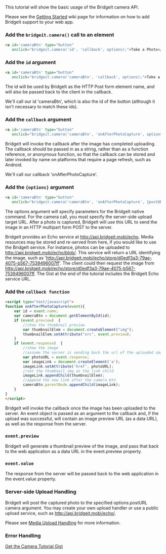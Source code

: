 This tutorial will show the basic usage of the BridgeIt camera API.

Please see the [Getting Started](https://github.com/bridgeit/bridgeit.js/wiki/Getting-Started) wiki page for information on how to add BridgeIt support to your web app.

### Add the `bridgeit.camera()` call to an element
```html
<a id='cameraBtn' type="button" 
   onclick="bridgeit.camera('id', 'callback', options);">Take a Photo</a>
```

### Add the `id` argument
```html
<a id='cameraBtn' type="button" 
   onclick="bridgeit.camera('cameraBtn', 'callback', options);">Take a Photo</a>
```
The id will be used by BridgeIt as the HTTP Post form element name, and will also be passed back to the client in the callback. 

We'll call our id 'cameraBtn', which is also the id of the button (although it isn't necessary to match these ids).

### Add the `callback` argument
```html
<a id='cameraBtn' type="button" 
   onclick="bridgeit.camera('cameraBtn', 'onAfterPhotoCapture', options);">Take a Photo</a>
```
BridgeIt will invoke the callback after the image has completed uploading. The callback should be passed in as a string, rather than as a function reference, or anonymous function, so that the callback can be stored and later invoked by name on platforms that require a page refresh, such as Android. 

We'll call our callback 'onAfterPhotoCapture'.

### Add the `{options}` argument
```html
<a id='cameraBtn' type="button" 
   onclick="bridgeit.camera('cameraBtn', 'onAfterPhotoCapture', {postURL:'/upload'});">Take a Photo</a>
```
The options argument will specify parameters for the BridgeIt native command. For the camera call, you must specify the server-side upload target URL. After a photo is captured, BridgeIt will use this URL to send the image in an HTTP multipart form POST to the server. 

BridgeIt provides an Echo service at http://api.bridgeit.mobi/echo. Media resources may be stored and re-served from here, if you would like to use the BridgeIt service. For instance, photos can be uploaded to http://api.bridgeit.mobi/echo/blob/. This service will return a URL identifying the image, such as 'http://api.bridgeit.mobi/echo/store/d0edf3a3-79ae-4075-b567-7539496007ff'. The client could then request the image from http://api.bridgeit.mobi/echo/store/d0edf3a3-79ae-4075-b567-7539496007ff. The Gist at the end of the tutorial includes the BridgeIt Echo service URL.

### Add the `callback function`
```html
<script type="text/javascript">
function onAfterPhotoCapture(event){
    var id = event.name;
    var cameraBtn = document.getElementById(id);
    if (event.preview)  {
        //show the thumbnail preview
        var thumbnailElem = document.createElement("img");
        thumbnailElem.setAttribute("src", event.preview);
    }
    if (event.response)  {
        //show the image
        //assume the server is sending back the url of the uploaded image
        var photoURL = event.response; 
        var imageLink = document.createElement('a');
        imageLink.setAttribute('href', photoURL);
        //set the thumbnail img as the link child
        imageLink.appendChild(thumbnailElem);
        //append the new link after the camera btn
        cameraBtn.parentNode.appendChild(imageLink);
    }
}
</script>
```
BridgeIt will invoke the callback once the image has been uploaded to the server. An event object is passed as an argument to the callback and, if the upload was successful, will contain an image preview URL (as a data URL), as well as the response from the server. 

### `event.preview`
BridgeIt will generate a thumbnail preview of the image, and pass that back to the web application as a data URL in the event.preview property.

### `event.value`
The response from the server will be passed back to the web application in the event.value property. 

### Server-side Upload Handling
BridgeIt will post the captured photo to the specified options.postURL camera argument. You may create your own upload handler or use a public upload service, such as http://api.bridgeit.mobi/echo/. 

Please see [Media Upload Handling](https://github.com/bridgeit/bridgeit.js/wiki/Media-Upload-Handling) for more information.

### Error Handling


[Get the Camera Tutorial Gist](https://gist.github.com/philipbreau/7555046)

  

